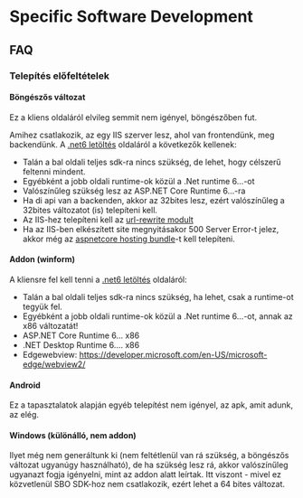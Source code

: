 # Specific Software Development

## FAQ

### Telepítés előfeltételek

#### Böngészős változat

Ez a kliens oldaláról elvileg semmit nem igényel, böngészőben fut.

Amihez csatlakozik, az egy IIS szerver lesz, ahol van frontendünk, meg backendünk. A [.net6 letöltés](https://dotnet.microsoft.com/en-us/download/dotnet/6.0) oldaláról a következők kellenek:
- Talán a bal oldali teljes sdk-ra nincs szükség, de lehet, hogy célszerű feltenni mindent.
- Egyébként a jobb oldali runtime-ok közül a .Net runtime 6...-ot
- Valószínűleg szükség lesz az ASP.NET Core Runtime 6...-ra
- Ha di api van a backenden, akkor az 32bites lesz, ezért valószínűleg a 32bites változatot (is) telepíteni kell.
- Az IIS-hez telepíteni kell az [url-rewrite modult](https://www.iis.net/downloads/microsoft/url-rewrite)
- Ha az IIS-ben elkészített site megnyitásakor 500 Server Error-t jelez, akkor még az [aspnetcore hosting bundle](https://dotnet.microsoft.com/permalink/dotnetcore-current-windows-runtime-bundle-installer)-t kell telepíteni.

#### Addon (winform)

A kliensre fel kell tenni a [.net6 letöltés](https://dotnet.microsoft.com/en-us/download/dotnet/6.0) oldaláról:
- Talán a bal oldali teljes sdk-ra nincs szükség, ha lehet, csak a runtime-ot tegyük fel.
- Egyébként a jobb oldali runtime-ok közül a .Net runtime 6...-ot, annak az x86 változatát!
- ASP.NET Core Runtime 6... x86
- .NET Desktop Runtime 6.... x86
- Edgewebview: https://developer.microsoft.com/en-US/microsoft-edge/webview2/

#### Android

Ez a tapasztalatok alapján egyéb telepítést nem igényel, az apk, amit adunk, az elég.

#### Windows (különálló, nem addon)

Ilyet még nem generáltunk ki (nem feltétlenül van rá szükség, a böngészős változat ugyanúgy használható), de ha szükség lesz rá, akkor valószínűleg ugyanazt fogja igényelni, mint az addon alatt leírtak. Itt viszont - mivel ez közvetlenül SBO SDK-hoz nem csatlakozik, ezért lehet a 64 bites változat.
